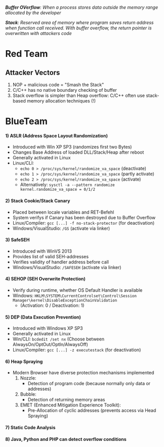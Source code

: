 ***Buffer OVerflow**: When a process stores data outside the memory range allocated by the developer*

***Stack**: Reserved area of memory where program saves return address when function call received. With buffer overflow, the return pointer is overwritten with attackers code*

# Red Team

## Attacker Vectors
1. NOP + malicious code = "Smash the Stack"
2. C/C++ has no native boundary checking of buffer
3. Stack overflow is simpler than Heap overflow: C/C++ often use stack-based memory allocation techniques (!)

# BlueTeam

#### 1) ASLR (Address Space Layout Randomization)
- Introduced with Win XP SP3 (randomizes first two Bytes)
- Changes Base Address of loaded DLL/Stack/Heap after reboot
- Generally activated in Linux 
- Linux/CLI:
   - `echo 0 > /proc/sys/kernel/randomize_va_space` (deactivate)
   - `echo 1 > /proc/sys/kernel/randomize_va_space` (partly activate)
   - `echo 2 > /proc/sys/kernel/randomize_va_space` (activate)
   - Alternatively: `sysctl -a --pattern randomize kernel.randomize_va_space = 0/1/2`

#### 2) Stack Cookie/Stack Canary
- Placed between locale variables and RET-Befehl 
- System verifys if Canary has been destroyed due to Buffer Overflow
- Linux/Compiler: `gcc [...] -f no-stack-protector` (for deactivation)
- Windows/VisualStudio: `/GS` (activate via linker)

#### 3) SafeSEH
- Introduced with WinVS 2013
- Provides list of valid SEH-addresses
- Verifies validity of handler address before call 
- Windows/VisualStudio: `/SAFESEH` (activate via linker)

#### 4) SEHOP (SEH Overwrite Protection)
- Verify during runtime, whether OS Default Handler is available 
- Windows: `HKLM\SYSTEM\CurrentControlset\Control\Session Manager\kernel\DisableExceptionChainValidation`
   - (Activation: 0 / Deactivation: 1)

#### 5) DEP (Data Execution Prevention)
- Introduced with Windows XP SP3
- Generally activated in Linux
- Win/CLI: `bcdedit /set nx` (Choose between AlwaysOn/OptOut/OptIn/AlwaysOff)
- Linux/Compiler: `gcc [...] -z executestack` (for deactivation)

#### 6) Heap Spraying
- Modern Browser have diverse protection mechanisms implemented 
   1. Nozzle:
      - Detection of program code (because normally only data or addresses)
   2. Bubble:
      - Detection of returning memory areas
   3. EMET (Enhanced Mitigation Experience Toolkit):
      - Pre-Allocation of cyclic addresses (prevents access via Head Spraying)

#### 7) Static Code Analysis

#### 8) Java, Python and PHP can detect overflow conditions
